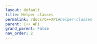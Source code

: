 ```yaml
---
layout: default
title: Helper classes
permalink: /docs/C++API#helper-classes
parent: C++ API
grand_parent: False
nav_order: 2
---
```

